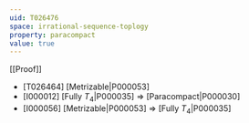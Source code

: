 ```yaml
---
uid: T026476
space: irrational-sequence-toplogy
property: paracompact
value: true
---
```

[[Proof]]

* [T026464] [Metrizable|P000053]
* [I000012] [Fully $T_4$|P000035] => [Paracompact|P000030]
* [I000056] [Metrizable|P000053] => [Fully $T_4$|P000035]

